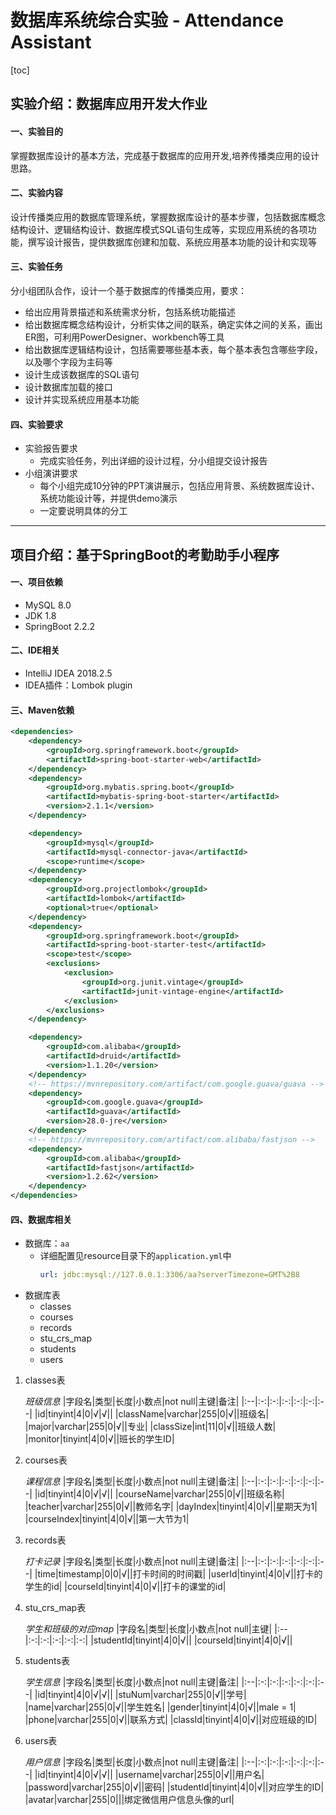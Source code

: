 # 数据库系统综合实验 - Attendance Assistant
[toc]

## 实验介绍：数据库应用开发大作业

#### 一、实验目的
掌握数据库设计的基本方法，完成基于数据库的应用开发,培养传播类应用的设计思路。
#### 二、实验内容
设计传播类应用的数据库管理系统，掌握数据库设计的基本步骤，包括数据库概念结构设计、逻辑结构设计、数据库模式SQL语句生成等，实现应用系统的各项功能，撰写设计报告，提供数据库创建和加载、系统应用基本功能的设计和实现等
#### 三、实验任务
分小组团队合作，设计一个基于数据库的传播类应用，要求：
- 给出应用背景描述和系统需求分析，包括系统功能描述
- 给出数据库概念结构设计，分析实体之间的联系，确定实体之间的关系，画出ER图，可利用PowerDesigner、workbench等工具
- 给出数据库逻辑结构设计，包括需要哪些基本表，每个基本表包含哪些字段，以及哪个字段为主码等
- 设计生成该数据库的SQL语句
- 设计数据库加载的接口
- 设计并实现系统应用基本功能
#### 四、实验要求
- 实验报告要求
    - 完成实验任务，列出详细的设计过程，分小组提交设计报告
- 小组演讲要求
    - 每个小组完成10分钟的PPT演讲展示，包括应用背景、系统数据库设计、系统功能设计等，并提供demo演示
    - 一定要说明具体的分工
---
## 项目介绍：基于SpringBoot的考勤助手小程序
#### 一、项目依赖
- MySQL 8.0
- JDK 1.8
- SpringBoot 2.2.2
#### 二、IDE相关
- IntelliJ IDEA 2018.2.5
- IDEA插件：Lombok plugin
#### 三、Maven依赖
```xml
<dependencies>
    <dependency>
        <groupId>org.springframework.boot</groupId>
        <artifactId>spring-boot-starter-web</artifactId>
    </dependency>
    <dependency>
        <groupId>org.mybatis.spring.boot</groupId>
        <artifactId>mybatis-spring-boot-starter</artifactId>
        <version>2.1.1</version>
    </dependency>

    <dependency>
        <groupId>mysql</groupId>
        <artifactId>mysql-connector-java</artifactId>
        <scope>runtime</scope>
    </dependency>
    <dependency>
        <groupId>org.projectlombok</groupId>
        <artifactId>lombok</artifactId>
        <optional>true</optional>
    </dependency>
    <dependency>
        <groupId>org.springframework.boot</groupId>
        <artifactId>spring-boot-starter-test</artifactId>
        <scope>test</scope>
        <exclusions>
            <exclusion>
                <groupId>org.junit.vintage</groupId>
                <artifactId>junit-vintage-engine</artifactId>
            </exclusion>
        </exclusions>
    </dependency>

    <dependency>
        <groupId>com.alibaba</groupId>
        <artifactId>druid</artifactId>
        <version>1.1.20</version>
    </dependency>
    <!-- https://mvnrepository.com/artifact/com.google.guava/guava -->
    <dependency>
        <groupId>com.google.guava</groupId>
        <artifactId>guava</artifactId>
        <version>28.0-jre</version>
    </dependency>
    <!-- https://mvnrepository.com/artifact/com.alibaba/fastjson -->
    <dependency>
        <groupId>com.alibaba</groupId>
        <artifactId>fastjson</artifactId>
        <version>1.2.62</version>
    </dependency>
</dependencies>
```
#### 四、数据库相关
- 数据库：`aa`<br/>
    - 详细配置见resource目录下的`application.yml`中<br/>
        ```yml
        url: jdbc:mysql://127.0.0.1:3306/aa?serverTimezone=GMT%2B8
        ```
- 数据库表
    - classes
    - courses
    - records
    - stu_crs_map
    - students
    - users
1. classes表

    *班级信息*
    |字段名|类型|长度|小数点|not null|主键|备注|
    |:--|:-:|:-:|:-:|:-:|:-:|:--|
    |id|tinyint|4|0|√|√||
    |className|varchar|255|0|√||班级名|
    |major|varchar|255|0|√||专业|
    |classSize|int|11|0|√||班级人数|
    |monitor|tinyint|4|0|√||班长的学生ID|

2. courses表

    *课程信息*
    |字段名|类型|长度|小数点|not null|主键|备注|
    |:--|:-:|:-:|:-:|:-:|:-:|:--|
    |id|tinyint|4|0|√|√||
    |courseName|varchar|255|0|√||班级名称|
    |teacher|varchar|255|0|√||教师名字|
    |dayIndex|tinyint|4|0|√||星期天为1|
    |courseIndex|tinyint|4|0|√||第一大节为1|

3. records表

    *打卡记录*
    |字段名|类型|长度|小数点|not null|主键|备注|
    |:--|:-:|:-:|:-:|:-:|:-:|:--|
    |time|timestamp|0|0|√||打卡时间的时间戳|
    |userId|tinyint|4|0|√||打卡的学生的id|
    |courseId|tinyint|4|0|√||打卡的课堂的id|

4. stu_crs_map表

    *学生和班级的对应map*
    |字段名|类型|长度|小数点|not null|主键|
    |:--|:-:|:-:|:-:|:-:|:-:|
    |studentId|tinyint|4|0|√||
    |courseId|tinyint|4|0|√||

5. students表

    *学生信息*
    |字段名|类型|长度|小数点|not null|主键|备注|
    |:--|:-:|:-:|:-:|:-:|:-:|:--|
    |id|tinyint|4|0|√|√||
    |stuNum|varchar|255|0|√||学号|
    |name|varchar|255|0|√||学生姓名|
    |gender|tinyint|4|0|√||male = 1|
    |phone|varchar|255|0|√||联系方式|
    |classId|tinyint|4|0|√||对应班级的ID|

6. users表

    *用户信息*
    |字段名|类型|长度|小数点|not null|主键|备注|
    |:--|:-:|:-:|:-:|:-:|:-:|:--|
    |id|tinyint|4|0|√|√||
    |username|varchar|255|0|√||用户名|
    |password|varchar|255|0|√||密码|
    |studentId|tinyint|4|0|√||对应学生的ID|
    |avatar|varchar|255|0|||绑定微信用户信息头像的url|